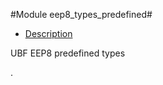 

#Module eep8_types_predefined#
* [Description](#description)


<p>UBF EEP8 predefined types</p>.

